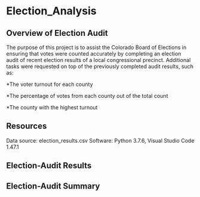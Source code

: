 # Election_Analysis

## Overview of Election Audit

The purpose of this project is to assist the Colorado Board of Elections in ensuring that votes were counted accurately by completing an election audit of recent election results of a local congressional precinct. Additional tasks were requested on top of the previously completed audit results, such as:

*The voter turnout for each county

*The percentage of votes from each county out of the total count

*The county with the highest turnout

## Resources
Data source: election_results.csv
Software: Python 3.7.6, Visual Studio Code 1.47.1

## Election-Audit Results

## Election-Audit Summary


